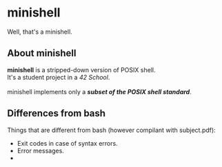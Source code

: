 # minishell
Well, that's a minishell.
## About minishell
**minishell** is a stripped-down version of POSIX shell.
<br>
It's a student project in a *42 School*.
<br>
<br>
minishell implements only a ***subset of the POSIX shell standard***.
## Differences from bash
Things that are different from bash (however compilant with subject.pdf):
<ul>
	<li>Exit codes in case of syntax errors.</li>
	<li>Error messages.<li>
</ul>
